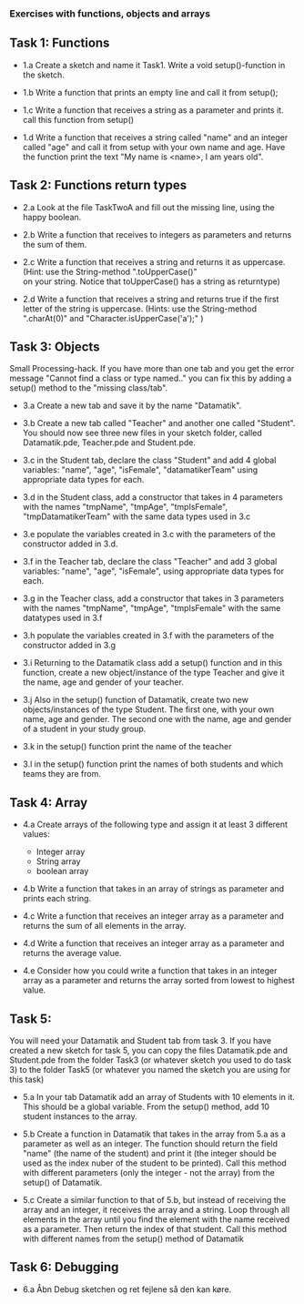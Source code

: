 ### Exercises with functions, objects and arrays

## Task 1: Functions

 - 1.a Create a sketch and name it Task1. Write a void setup()-function in the sketch.

 - 1.b Write a function that prints an empty line and call it from setup();

 - 1.c Write a function that receives a string as a parameter and prints it. 
    call this function from setup()

 - 1.d Write a function that receives a string called "name" and an integer called "age" and call it from setup with your own name and age. Have the function print the text "My name is \<name\>, I am <age> years old".

## Task 2: Functions return types

- 2.a Look at the file TaskTwoA and fill out the missing line, using the happy boolean. 

- 2.b Write a function that receives to integers as parameters and returns the sum of them.

- 2.c Write a function that receives a string and returns it as uppercase. (Hint: use the String-method ".toUpperCase()" <br> on your string. Notice that toUpperCase() has a string as returntype)

- 2.d Write a function that receives a string and returns true if the first letter of the string is uppercase. (Hints: use the String-method ".charAt(0)" and "Character.isUpperCase('a');" )

## Task 3: Objects
Small Processing-hack. If you have more than one tab and you get the error message "Cannot find a class or type named.." you can fix this by adding a setup() method to the "missing class/tab".


- 3.a Create a new tab and save it by the name "Datamatik".

- 3.b Create a new tab called "Teacher" and another one called "Student". You should now see three new files in your sketch folder, called Datamatik.pde, Teacher.pde and Student.pde.

- 3.c in the Student tab, declare the class "Student" and add 4 global variables: "name", "age", "isFemale", "datamatikerTeam" using appropriate data types for each.

- 3.d in the Student class, add a constructor that takes in 4 parameters with the names "tmpName", "tmpAge", "tmpIsFemale", "tmpDatamatikerTeam" with the same data types used in 3.c

- 3.e populate the variables created in 3.c with the parameters of the constructor added in 3.d.

- 3.f in the Teacher tab, declare the class "Teacher" and add 3 global variables: "name", "age", "isFemale", using appropriate data types for each.

- 3.g in the Teacher class, add a constructor that takes in 3 parameters with the names "tmpName", "tmpAge", "tmpIsFemale" with the same datatypes used in 3.f

- 3.h populate the variables created in 3.f with the parameters of the constructor added in 3.g

- 3.i Returning to the Datamatik class add a setup() function and in this function, create a new object/instance of the type Teacher and give it the name, age and gender of your teacher. 

- 3.j Also in the setup() function of Datamatik, create two new objects/instances of the type Student. The first one, with your own name, age and gender. The second one with the name, age and gender of a student in your study group. 

- 3.k in the setup() function print the name of the teacher

- 3.l in the setup() function print the names of both students and which teams they are from. 


## Task 4: Array

- 4.a Create arrays of the following type and assign it at least 3 different values: 
  - Integer array
  - String array
  - boolean array

- 4.b Write a function that takes in an array of strings as parameter and prints each string.

- 4.c Write a function that receives an integer array as a parameter and returns the sum of all elements in the array.

- 4.d Write a function that receives an integer array as a parameter and returns the average value.	

- 4.e Consider how you could write a function that takes in an integer array as a parameter and returns the array sorted from lowest to highest value.

## Task 5:  
You will need your Datamatik and Student tab from task 3. If you have created a new sketch for task 5, you can copy the files Datamatik.pde and Student.pde from the folder Task3 (or whatever sketch you used to do task 3) to the folder Task5 (or whatever you named the sketch you are using for this task)

- 5.a In your tab Datamatik add an array of Students with 10 elements in it. This should be a global variable. From the setup() method, add 10 student instances to the array. 

- 5.b Create a function in Datamatik that takes in the array from 5.a as a parameter as well as an integer. The function should return the field "name" (the name of the student) and print it (the integer should be used as the index nuber of the student to be printed). Call this method with different parameters (only the integer - not the array) from the setup() of Datamatik.

- 5.c Create a similar function to that of 5.b, but instead of receiving the array and an integer, it receives the array and a string. Loop through all elements in the array until you find the element with the name received as a parameter. Then return the index of that student. Call this method with different names from the setup() method of Datamatik

## Task 6: Debugging

- 6.a Åbn Debug sketchen og ret fejlene så den kan køre.

